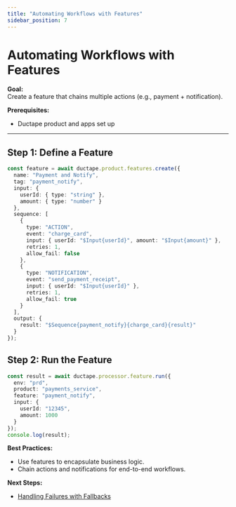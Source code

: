 ```yaml
---
title: "Automating Workflows with Features"
sidebar_position: 7
---
```


# Automating Workflows with Features

**Goal:**  
Create a feature that chains multiple actions (e.g., payment + notification).

**Prerequisites:**  
- Ductape product and apps set up

---

## Step 1: Define a Feature

```typescript
const feature = await ductape.product.features.create({
  name: "Payment and Notify",
  tag: "payment_notify",
  input: {
    userId: { type: "string" },
    amount: { type: "number" }
  },
  sequence: [
    {
      type: "ACTION",
      event: "charge_card",
      input: { userId: "$Input{userId}", amount: "$Input{amount}" },
      retries: 1,
      allow_fail: false
    },
    {
      type: "NOTIFICATION",
      event: "send_payment_receipt",
      input: { userId: "$Input{userId}" },
      retries: 1,
      allow_fail: true
    }
  ],
  output: {
    result: "$Sequence{payment_notify}{charge_card}{result}"
  }
});
```

## Step 2: Run the Feature

```typescript
const result = await ductape.processor.feature.run({
  env: "prd",
  product: "payments_service",
  feature: "payment_notify",
  input: {
    userId: "12345",
    amount: 1000
  }
});
console.log(result);
```

**Best Practices:**  
- Use features to encapsulate business logic.
- Chain actions and notifications for end-to-end workflows.

**Next Steps:**  
- [Handling Failures with Fallbacks](./fallbacks.md) 